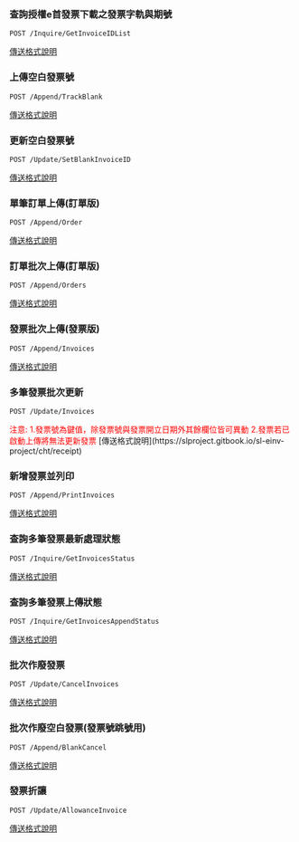### 查詢授權e首發票下載之發票字軌與期號 

```
POST /Inquire/GetInvoiceIDList
```
[傳送格式說明](https://slproject.gitbook.io/sl-einv-project/cht/getinvoiceidlist)

### 上傳空白發票號
```
POST /Append/TrackBlank
```
[傳送格式說明](https://slproject.gitbook.io/sl-einv-project/cht/trackblank)

### 更新空白發票號
```
POST /Update/SetBlankInvoiceID
```
[傳送格式說明](https://slproject.gitbook.io/sl-einv-project/cht/setblankinvoice)

### 單筆訂單上傳(訂單版)
```
POST /Append/Order
```
[傳送格式說明](https://slproject.gitbook.io/sl-einv-project/cht/receipt)

### 訂單批次上傳(訂單版)
```
POST /Append/Orders
```
[傳送格式說明](https://slproject.gitbook.io/sl-einv-project/cht/receipt)

### 發票批次上傳(發票版)
```
POST /Append/Invoices
```
[傳送格式說明](https://slproject.gitbook.io/sl-einv-project/cht/receipt)

### 多筆發票批次更新
```
POST /Update/Invoices
```
<font color="red">
注意: 
1.發票號為鍵值，除發票號與發票開立日期外其餘欄位皆可異動
2.發票若已啟動上傳將無法更新發票
</font>
[傳送格式說明](https://slproject.gitbook.io/sl-einv-project/cht/receipt)

### 新增發票並列印
```
POST /Append/PrintInvoices
```
[傳送格式說明](https://slproject.gitbook.io/sl-einv-project/cht/receipt)

### 查詢多筆發票最新處理狀態
```
POST /Inquire/GetInvoicesStatus
```
[傳送格式說明](https://slproject.gitbook.io/sl-einv-project/cht/getinvoicesstatus)

### 查詢多筆發票上傳狀態
```
POST /Inquire/GetInvoicesAppendStatus
```
[傳送格式說明](https://slproject.gitbook.io/sl-einv-project/cht/getinvoicesappendstatus)

### 批次作廢發票
```
POST /Update/CancelInvoices
```
[傳送格式說明](https://slproject.gitbook.io/sl-einv-project/cht/cancelinvoice)

### 批次作廢空白發票(發票號跳號用)
```
POST /Append/BlankCancel
```
[傳送格式說明](https://slproject.gitbook.io/sl-einv-project/cht/cancelinvoice)

### 發票折讓
```
POST /Update/AllowanceInvoice
```
[傳送格式說明](https://slproject.gitbook.io/sl-einv-project/cht/insertallowance)




